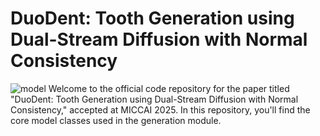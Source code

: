 # DuoDent: Tooth Generation using Dual-Stream Diffusion with Normal Consistency

![model](https://github.com/user-attachments/assets/0f03b53b-e562-4ae3-af4d-81b4d06364d3)
Welcome to the official code repository for the paper titled "DuoDent: Tooth Generation using Dual-Stream Diffusion with Normal Consistency," accepted at MICCAI 2025. In this repository, you'll find the core model classes used in the generation module.
